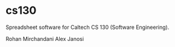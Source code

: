# cs130
Spreadsheet software for Caltech CS 130 (Software Engineering).

Rohan Mirchandani
Alex Janosi

